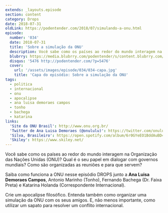 ```yaml
---
extends: _layouts.episode
section: content
category: Drops
date: 2018-07-31
oldLink: https://podentender.com/2018/07/simulando-a-onu.html
episode:
  number: '034'
  date: 2018-07-31
  title: 'Sobre a simulação da ONU'
  description: Você sabe como os países ao redor do mundo interagem na Organização das Nações Unidas (ONU)? Qual é o seu papel em dialogar com governos mundiais? Como são organizadas as reuniões e para que servem? Saiba como funciona a ONU nesse episódio DROPS junto a Ana Luisa Demoraes Campos.
  blubrry: https://media.blubrry.com/podentender/s/content.blubrry.com/podentender/PODEntender_34.mp3
  disqus: '5476 http://podentender.com/?p=5476'
  cover:
    url: '/assets/images/episode/034/034-capa.jpg'
    title: 'Capa do episódio: Sobre a simulação da ONU'
tags:
  - politica
  - internacional
  - onu
  - apocalipse
  - ana luisa demoraes campos
  - tonho
  - bachega
  - katarina
links:
  'Site da ONU Brasil': http://www.onu.org.br/
  'Twitter de Ana Luisa Demoraes (@onululu)': https://twitter.com/onululu
  'Silva, Brasileiro': https://open.spotify.com/album/6r0GYeEO1BddAuBD4eM4cq?si=1tTtEqtGTCqSl3IYPQNpNg
  'Skiley': https://www.skiley.net/
---
```

Você sabe como os países ao redor do mundo interagem na Organização das Nações Unidas (ONU)?
Qual é o seu papel em dialogar com governos mundiais? Como são organizadas as reuniões e para que servem?

Saiba como funciona a ONU nesse episódio DROPS junto a **Ana Luisa Demoraes Campos**, Antonio Marinho (Tonho),
Fernando Bachega (Dr. Faixa Preta) e Katarina Holanda (Correspondente Internacional).

Crie um apocalipse filosófico. Entenda também como organizar uma simulação da ONU com os seus amigos.
E, não menos importante, como utilizar um sapato para resolver um conflito internacional.
